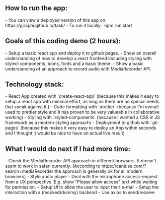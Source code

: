 <h2>How to run the app:</h2>
- You can view a deployed version of this app on https://giraphi.github.io/task/
- To run it locally: `npm run start`

<h2>Goals of this coding demo (2 hours):</h2>
- Setup a basic react app and deploy it to github pages.
- Show an overall understanding of how to develop a react frontend including styling with styled-components, icons, fonts and a basic theme.
- Show a basic understanding of an approach to record audio with MediaRecorder API.

<h2>Technology stack:</h2>
- React App created with `create-react-app` (because this makes it easy to setup a react app with minimal effort, as long as there are no special needs that speak against it.)
- Code formatting with `prettier` (because I'm overall used to prettier style and it has proven to be very valueable in collaborative working)
- Styling with `styled-components` (because I wanted a CSS in JS framework as a modern styling approach)
- Deployment to github with `gh-pages` (because this makes it very easy to deploy an App within seconds and I thought it would be nice to have an actual live result)

<h2>What I would do next if I had more time:</h2>
- Check the MediaRecorder API approach in different browsers. It doesn't seem to work in safari currently. (According to https://caniuse.com/?search=mediaRecorder the approach is generally ok for all modern browsers)
- Style audio player
- Deal with the microphone access-request from a UX perspective. E.g. show "Please allow access" text while waiting for permission.
- Setup UI to allow the user to input their e-mail
- Setup the interaction with a (mocked/dummy) backend
- Use axios to send/receive
